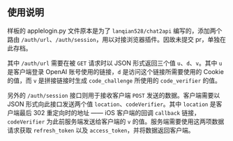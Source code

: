 ## 使用说明
样板的 applelogin.py 文件原本是为了 `lanqian528/chat2api` 编写的，添加两个路由 `/auth/url`、`/auth/session`，用以对接浏览器插件。因故未提交 pr，单独在此存档。

其中 `/auth/url` 需要在被 `GET` 请求时以 JSON 形式返回三个值 `u`、`d`、`v`。其中 `u` 是客户端登录 OpenAI 账号使用的链接，`d` 是访问这个链接所需要使用的 Cookie 的值，而 `v` 是拼接链接时生成 `code_challenge` 所使用的 `code_verifier` 的值。

另外的 `/auth/session` 接口则用于接收客户端 `POST` 发送的数据。客户端需要以 JSON 形式向此接口发送两个值 `location`、`codeVerifier`。其中 `location` 是客户端最后 302 重定向时的地址 —— iOS 客户端的回调 `callback` 链接，`codeVerifier` 为此前服务端发送给客户端的 `v` 的值。服务端需要使用这两项数据请求获取 `refresh_token` 以及 `access_token`，并将数据返回客户端。
